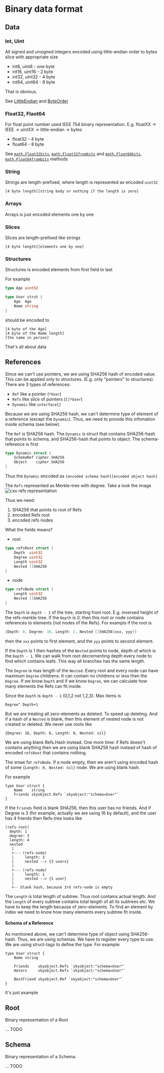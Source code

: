 Binary data format
==================

## Data

### Int, Uint

All signed and unsigned integers encoded using little-endian order to
bytes slice with appropriate size

- int8, uint8 - one byte
- int16, uint16 - 2 byte
- int32, uint32 - 4 byte
- int64, uint64 - 8 byte

That is obvious.

See [LittleEndian](http://godoc.org/encoding/binary#LittleEndian) and
[ByteOrder](http://godoc.org/encoding/binary#ByteOrder)

### Float32, Flaot64

For float point number used IEEE 754 binary representation.
E.g. floatXX -> IEEE -> uintXX -> little-endian -> bytes

- float32 - 4 byte
- float64 - 8 byte

See [`math.Float32bits`](http://godoc.org/math#Float32bits),
[`math.Float32frombits`](http://godoc.org/math#Float32frombits) and
[`math.Float64bits`](http://godoc.org/math#Float64bits),
[`math.Float64frombits`](http://godoc.org/math#Float64frombits) methods

### String

Strings are length-prefixed, where length is represented as encoded `uint32`

```
[4 byte length][string body or nothing if the length is zero]
```

### Arrays

Arrays is just encoded elements one by one

### Slices

Slices are length-prefixed like strings

```
[4 byte length][elements one by one]
```

### Structures

Structures is encoded elements from first field to last

For example

```go
type Age uint32

type User strut {
	Age  Age
	Name string
}
```

should be encoded to

```
[4 byte of the Age]
[4 byte of the Name length]
[the name in person]
```

That's all about data

## References

Since we can't use pointers, we are using SHA256 hash of encoded value.
This can be applied only to structures. (E.g. only "pointers" to structures).
There are 3 types of references:

- `Ref` like a pointer (`*User`)
- `Refs` like slice of pointers (`[]*User`)
- `Dynamic` like `interface{}`

Because we are using SHA256 hash, we can't determine type of element of
a reference (except the `Dynamic`). Thus, we need to  provide this infomation
inside schema (see below).

The `Ref` is SHA256 hash.
The `Dynamic` is struct that contains SHA256-hash that points to schema, and
SHA256-hash that points to object. The schema-reference is first

```go
type Dynamic struct {
	SchemaRef cipher.SHA256
	Object    cipher.SHA256
}
```

Thus the `Dynamic` encoded as `[encoded schema hash][encoded object hash]`


The `Refs` represented as Merkle-tree with degree. Take a look the image
![cxo refs representation](https://github.com/logrusorgru/cxo/blob/master/skyobject/refs.png)

Thus we need:

1. SHA256 that points to root of Refs
2. encoded Refs root
3. encoded refs nodes

What the fields means?

- root
```go
type refsRoot struct {
	Depth  uint32
	Degree uint32
	Length uint32
	Nested []SHA256
}
```

- node
```go
type refsNode struct {
	Length uint32
	Nested []SHA256
}
```

The `Depth` is `depth - 1` of the tree, starting from root. E.g. inversed height
of the refs-merkle-tree. If the `Depth` is 0, then this root or node contains
references to elements (not nodes of the Refs). For exampls if the root is

```go
{Depth: 0, Degree: 16, Length: 2, Nested []SHA256{xxx, yyy}}
```
then the `xxx` points to first element, and the `yyy` points to second element.

If the `Depth` is 1 then hashes of the `Nested` points to node, depth of
which is the `Depth - 1`. We can walk from root decrementing depth every node
to find which contains leafs. This way all branches has the same length.

The `Degree` is max length of the `Nested`. Every root and every node can
have maximum `Degree` childrens. It can contain no childrens or less then the
`Degree`. If we know `Depth` and if we know `Degree`, we can calculate how
many elements the Refs can fit inside.

Since the `Depth` is `depth - 1` (0,1,2 not 1,2,3). Max items is
```
Degree^ Depth+1
```

But we are treating all zero-elements as deleted. To speed up deleting.
And if a hash of a `Nested` is blank, then this element of nested node
is not created or deleted. We never use roots like

```
{Degree: 16, Depth: 0, Length: 0, Nested: nil}
```
We are using blank Refs.Hash instead. One more time: if Refs doesn't contains
anything then we are using blank SHA256 hash instead of hash of encoded
`refsRoot` that contains nothing.

The smae for `refsNode`. If a node empty, then we aren't using encoded
hash of some `{Length: 0, Nested: nil}` node. We are using blank hash.

For example
```
type User struct {
	Name    string
	Friends skyobject.Refs `skyobject:"schema=User"`
}
```

If the `Friends` field is blank SHA256, then this user has no friends. And
if Degree is 3 (for example, actually we are using 16 by default), and the user
has 4 friends then Refs-tree looks like
```
(refs-root)
  depth: 1
  degree: 3
  length: 4
  nested
   |
   +--- (refs-node)
   |     length: 3
   |     nested --> {3 users}
   |
   +--- (refs-node)
   |     length: 1
   |     nested --> {1 user}
   |
   +-- blank hash, because 3rd refs-node is empty

```


The `Length` is total length of subtree. Thus root contains actual length.
And the `Length` of every subtree contains total length of all its subtrees
etc. We have to keep the length because of zero-elements. To find an element
by index we need to know how many elements every subtree fit inside.

#### Schema of a Reference

As mentioned above, we can't determine type of object using SHA256-hash.
Thus, we are using schemas. We have to register every type to use. We are
using struct-tags to define the type. For example:

```
type User struct {
	Name string

	Friends    skyobject.Refs `skyobject:"schema=User"`
	Haters     skyobject.Refs `skyobject:"schema=User"`

	BestFriend skyobject.Ref `skyobject:"schema=User"`
}
```

It's just example

## Root

Binary representation of a Root

... TODO

## Schema

Binary representation of a Schema.

... TODO
